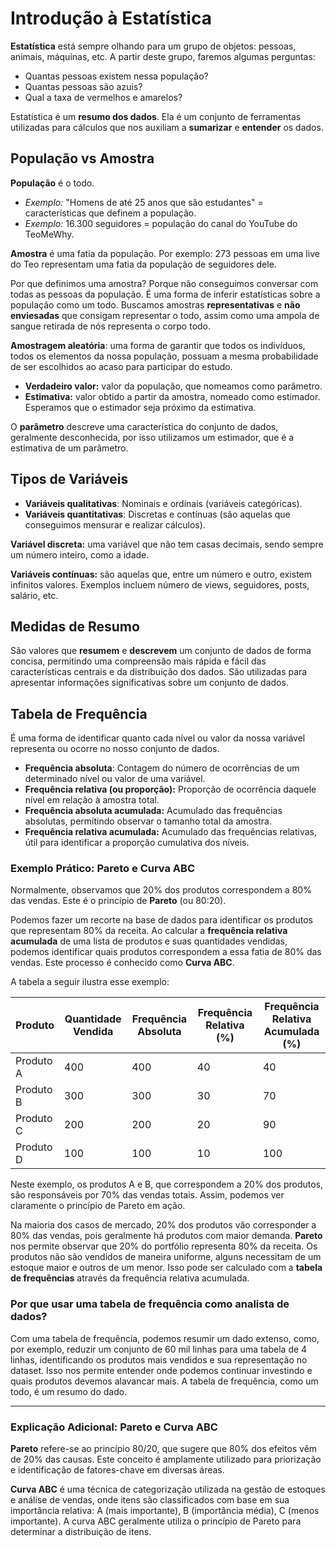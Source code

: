 # Introdução à Estatística

**Estatística** está sempre olhando para um grupo de objetos: pessoas, animais, máquinas, etc. A partir deste grupo, faremos algumas perguntas:

- Quantas pessoas existem nessa população?
- Quantas pessoas são azuis?
- Qual a taxa de vermelhos e amarelos?

Estatística é um **resumo dos dados**. Ela é um conjunto de ferramentas utilizadas para cálculos que nos auxiliam a **sumarizar** e **entender** os dados.

## População vs Amostra

**População** é o todo.

- *Exemplo:* "Homens de até 25 anos que são estudantes" = características que definem a população.
- *Exemplo:* 16.300 seguidores = população do canal do YouTube do TeoMeWhy.

**Amostra** é uma fatia da população. Por exemplo: 273 pessoas em uma live do Teo representam uma fatia da população de seguidores dele.

Por que definimos uma amostra? Porque não conseguimos conversar com todas as pessoas da população. É uma forma de inferir estatísticas sobre a população como um todo. Buscamos amostras **representativas** e **não enviesadas** que consigam representar o todo, assim como uma ampola de sangue retirada de nós representa o corpo todo.

**Amostragem aleatória**: uma forma de garantir que todos os indivíduos, todos os elementos da nossa população, possuam a mesma probabilidade de ser escolhidos ao acaso para participar do estudo.

- **Verdadeiro valor:** valor da população, que nomeamos como parâmetro.
- **Estimativa:** valor obtido a partir da amostra, nomeado como estimador. Esperamos que o estimador seja próximo da estimativa.

O **parâmetro** descreve uma característica do conjunto de dados, geralmente desconhecida, por isso utilizamos um estimador, que é a estimativa de um parâmetro.

## Tipos de Variáveis

- **Variáveis qualitativas**: Nominais e ordinais (variáveis categóricas).
- **Variáveis quantitativas**: Discretas e contínuas (são aquelas que conseguimos mensurar e realizar cálculos).

**Variável discreta:** uma variável que não tem casas decimais, sendo sempre um número inteiro, como a idade.

**Variáveis contínuas:** são aquelas que, entre um número e outro, existem infinitos valores. Exemplos incluem número de views, seguidores, posts, salário, etc.

## Medidas de Resumo

São valores que **resumem** e **descrevem** um conjunto de dados de forma concisa, permitindo uma compreensão mais rápida e fácil das características centrais e da distribuição dos dados. São utilizadas para apresentar informações significativas sobre um conjunto de dados.

## Tabela de Frequência

É uma forma de identificar quanto cada nível ou valor da nossa variável representa ou ocorre no nosso conjunto de dados.

- **Frequência absoluta**: Contagem do número de ocorrências de um determinado nível ou valor de uma variável.
- **Frequência relativa (ou proporção):** Proporção de ocorrência daquele nível em relação à amostra total.
- **Frequência absoluta acumulada:** Acumulado das frequências absolutas, permitindo observar o tamanho total da amostra.
- **Frequência relativa acumulada:** Acumulado das frequências relativas, útil para identificar a proporção cumulativa dos níveis.

### Exemplo Prático: Pareto e Curva ABC

Normalmente, observamos que 20% dos produtos correspondem a 80% das vendas. Este é o princípio de **Pareto** (ou 80:20).

Podemos fazer um recorte na base de dados para identificar os produtos que representam 80% da receita. Ao calcular a **frequência relativa acumulada** de uma lista de produtos e suas quantidades vendidas, podemos identificar quais produtos correspondem a essa fatia de 80% das vendas. Este processo é conhecido como **Curva ABC**.

A tabela a seguir ilustra esse exemplo:

| Produto | Quantidade Vendida | Frequência Absoluta | Frequência Relativa (%) | Frequência Relativa Acumulada (%) |
|---------|--------------------|---------------------|-------------------------|-----------------------------------|
| Produto A | 400                | 400                 | 40                      | 40                                |
| Produto B | 300                | 300                 | 30                      | 70                                |
| Produto C | 200                | 200                 | 20                      | 90                                |
| Produto D | 100                | 100                 | 10                      | 100                               |

Neste exemplo, os produtos A e B, que correspondem a 20% dos produtos, são responsáveis por 70% das vendas totais. Assim, podemos ver claramente o princípio de Pareto em ação.

Na maioria dos casos de mercado, 20% dos produtos vão corresponder a 80% das vendas, pois geralmente há produtos com maior demanda. **Pareto** nos permite observar que 20% do portfólio representa 80% da receita. Os produtos não são vendidos de maneira uniforme, alguns necessitam de um estoque maior e outros de um menor. Isso pode ser calculado com a **tabela de frequências** através da frequência relativa acumulada.

### Por que usar uma tabela de frequência como analista de dados?

Com uma tabela de frequência, podemos resumir um dado extenso, como, por exemplo, reduzir um conjunto de 60 mil linhas para uma tabela de 4 linhas, identificando os produtos mais vendidos e sua representação no dataset. Isso nos permite entender onde podemos continuar investindo e quais produtos devemos alavancar mais. A tabela de frequência, como um todo, é um resumo do dado.

---

### Explicação Adicional: Pareto e Curva ABC

**Pareto** refere-se ao princípio 80/20, que sugere que 80% dos efeitos vêm de 20% das causas. Este conceito é amplamente utilizado para priorização e identificação de fatores-chave em diversas áreas.

**Curva ABC** é uma técnica de categorização utilizada na gestão de estoques e análise de vendas, onde itens são classificados com base em sua importância relativa: A (mais importante), B (importância média), C (menos importante). A curva ABC geralmente utiliza o princípio de Pareto para determinar a distribuição de itens.
